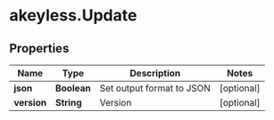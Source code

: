 # akeyless.Update

## Properties

Name | Type | Description | Notes
------------ | ------------- | ------------- | -------------
**json** | **Boolean** | Set output format to JSON | [optional] 
**version** | **String** | Version | [optional] 


